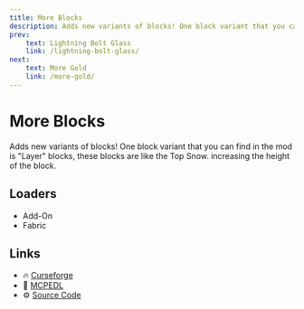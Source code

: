 ```yaml
---
title: More Blocks
description: Adds new variants of blocks! One block variant that you can find in the mod is "Layer" blocks, these blocks are like the Top Snow. increasing the height of the block.
prev:
    text: Lightning Bolt Glass
    link: /lightning-bolt-glass/
next:
    text: More Gold
    link: /more-gold/
---
```


# More Blocks

Adds new variants of blocks! One block variant that you can find in the mod is "Layer" blocks, these blocks are like the Top Snow. increasing the height of the block.

## Loaders

- Add-On
- Fabric

## Links

- :fire: [Curseforge](https://www.curseforge.com/minecraft-bedrock/addons/more-block)
- :wrench: [MCPEDL](https://mcpedl.com/more-block/)
- :gear: [Source Code](https://github.com/legopitstop/Addons)
